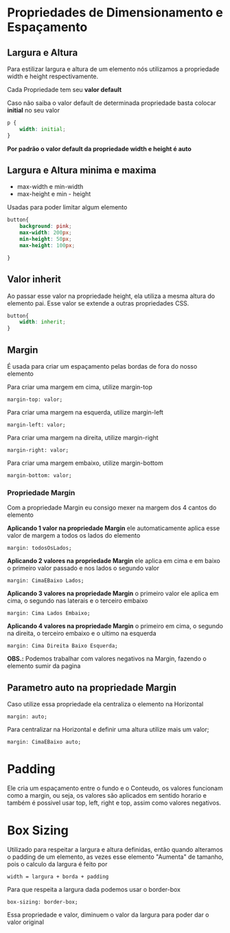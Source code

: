 # Propriedades de Dimensionamento e Espaçamento

## Largura e Altura
Para estilizar largura e altura de um elemento nós utilizamos a propriedade width e height respectivamente.

Cada Propriedade tem seu **valor default**

Caso não saiba o valor default de determinada propriedade basta colocar **initial** no seu valor

```css
p {
    width: initial;
}
```

**Por padrão o valor default da propriedade width e height é auto**

## Largura e Altura minima e maxima
- max-width e min-width
- max-height e min - height

Usadas para poder limitar algum elemento
```css
button{
    background: pink;
    max-width: 200px;
    min-height: 50px;
    max-height: 100px;

}
```

## Valor inherit
Ao passar esse valor na propriedade height, ela utiliza a mesma altura do elemento pai. Esse valor se extende a outras propriedades CSS.
```css
button{
    width: inherit;
}
```


## Margin
É usada para criar um espaçamento pelas bordas de fora do nosso elemento

Para criar uma margem em cima, utilize margin-top
```
margin-top: valor;
```

Para criar uma margem na esquerda, utilize margin-left
```
margin-left: valor;
```
Para criar uma margem na direita, utilize margin-right
```
margin-right: valor;
```
Para criar uma margem embaixo, utilize margin-bottom
```
margin-bottom: valor;
```

### Propriedade Margin
Com a propriedade Margin eu consigo mexer na margem dos 4 cantos do elemento

**Aplicando 1 valor na propriedade Margin** ele automaticamente aplica esse valor de margem a todos os lados do elemento
```
margin: todosOsLados;
```

**Aplicando 2 valores na propriedade Margin** ele aplica em cima e em baixo o primeiro valor passado e nos lados o segundo valor
```
margin: CimaEBaixo Lados;
```

**Aplicando 3 valores na propriedade Margin** o primeiro valor ele aplica em cima, o segundo nas laterais e o terceiro embaixo
```
margin: Cima Lados Embaixo;
```
**Aplicando 4 valores na propriedade Margin** o primeiro em cima, o segundo na direita, o terceiro embaixo e o ultimo na esquerda
```
margin: Cima Direita Baixo Esquerda;
```

**OBS.:** Podemos trabalhar com valores negativos na Margin, fazendo o elemento sumir da pagina

## Parametro auto na propriedade Margin
Caso utilize essa propriedade ela centraliza o elemento na Horizontal
```
margin: auto;
```

Para centralizar na Horizontal e definir uma altura utilize mais um valor;
```
margin: CimaEBaixo auto;
```

# Padding
Ele cria um espaçamento entre o fundo e o Conteudo, os valores funcionam como a margin, ou seja, os valores são aplicados em sentido horario e também é possivel usar top, left, right e top, assim como valores negativos.

# Box Sizing
Utilizado para respeitar a largura e altura definidas, então quando alteramos o padding de um elemento, as vezes esse elemento "Aumenta" de tamanho, pois o calculo da largura é feito por
```
width = largura + borda + padding
```

Para que respeita a largura dada podemos usar o border-box
```
box-sizing: border-box;
```

Essa propriedade e valor, diminuem o valor da largura para poder dar o valor original





